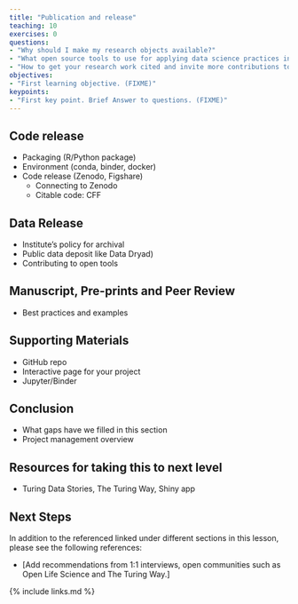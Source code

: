 ```yaml
---
title: "Publication and release"
teaching: 10
exercises: 0
questions:
- "Why should I make my research objects available?"
- "What open source tools to use for applying data science practices in bioscience?"
- "How to get your research work cited and invite more contributions to your project?" 
objectives:
- "First learning objective. (FIXME)"
keypoints:
- "First key point. Brief Answer to questions. (FIXME)"
---
```


## Code release

- Packaging (R/Python package)
- Environment (conda, binder, docker)
- Code release (Zenodo, Figshare)
  - Connecting to Zenodo
  - Citable code: CFF

## Data Release 
- Institute’s policy for archival
- Public data deposit like Data Dryad)
- Contributing to open tools

## Manuscript, Pre-prints and Peer Review

- Best practices and examples

## Supporting Materials

- GitHub repo
- Interactive page for your project
- Jupyter/Binder

## Conclusion
- What gaps have we filled in this section
- Project management overview 

## Resources for taking this to next level

- Turing Data Stories, The Turing Way, Shiny app

## Next Steps

In addition to the referenced linked under different sections in this lesson, please see the following references:
- [Add recommendations from 1:1 interviews, open communities such as Open Life Science and The Turing Way.]

{% include links.md %}

